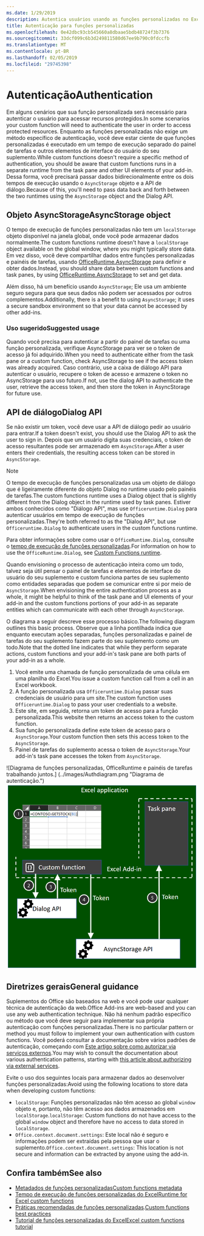 ```yaml
---
ms.date: 1/29/2019
description: Autentica usuários usando as funções personalizadas no Excel.
title: Autenticação para funções personalizadas
ms.openlocfilehash: 0e42dbc93cb545660a8dbaae5bdb48724f3b7376
ms.sourcegitcommit: 33dcf099c6b3d249811580d67ee9b790c0fdccfb
ms.translationtype: MT
ms.contentlocale: pt-BR
ms.lasthandoff: 02/05/2019
ms.locfileid: "29745398"
---
```

# <a name="authentication"></a><span data-ttu-id="7844f-103">Autenticação</span><span class="sxs-lookup"><span data-stu-id="7844f-103">Authentication</span></span>

<span data-ttu-id="7844f-104">Em alguns cenários que sua função personalizada será necessário para autenticar o usuário para acessar recursos protegidos.</span><span class="sxs-lookup"><span data-stu-id="7844f-104">In some scenarios your custom function will need to authenticate the user in order to access protected resources.</span></span> <span data-ttu-id="7844f-105">Enquanto as funções personalizadas não exige um método específico de autenticação, você deve estar ciente de que funções personalizadas é executado em um tempo de execução separado do painel de tarefas e outros elementos de interface do usuário do seu suplemento.</span><span class="sxs-lookup"><span data-stu-id="7844f-105">While custom functions doesn't require a specific method of authentication, you should be aware that custom functions runs in a separate runtime from the task pane and other UI elements of your add-in.</span></span> <span data-ttu-id="7844f-106">Dessa forma, você precisará passar dados bidirecionalmente entre os dois tempos de execução usando o `AsyncStorage` objeto e a API de diálogo.</span><span class="sxs-lookup"><span data-stu-id="7844f-106">Because of this, you'll need to pass data back and forth between the two runtimes using the `AsyncStorage` object and the Dialog API.</span></span>
  
## <a name="asyncstorage-object"></a><span data-ttu-id="7844f-107">Objeto AsyncStorage</span><span class="sxs-lookup"><span data-stu-id="7844f-107">AsyncStorage object</span></span>

<span data-ttu-id="7844f-108">O tempo de execução de funções personalizadas não tem um `localStorage` objeto disponível na janela global, onde você pode armazenar dados normalmente.</span><span class="sxs-lookup"><span data-stu-id="7844f-108">The custom functions runtime doesn't have a `localStorage` object available on the global window, where you might typically store data.</span></span> <span data-ttu-id="7844f-109">Em vez disso, você deve compartilhar dados entre funções personalizadas e painéis de tarefas, usando [OfficeRuntime.AsyncStorage](https://docs.microsoft.com/javascript/api/office-runtime/officeruntime.asyncstorage) para definir e obter dados.</span><span class="sxs-lookup"><span data-stu-id="7844f-109">Instead, you should share data between custom functions and task panes, by using [OfficeRuntime.AsyncStorage](https://docs.microsoft.com/javascript/api/office-runtime/officeruntime.asyncstorage) to set and get data.</span></span> 

<span data-ttu-id="7844f-110">Além disso, há um benefício usando `AsyncStorage`; Ele usa um ambiente seguro segura para que seus dados não podem ser acessados por outros complementos.</span><span class="sxs-lookup"><span data-stu-id="7844f-110">Additionally, there is a benefit to using `AsyncStorage`; it uses a secure sandbox environment so that your data cannot be accessed by other add-ins.</span></span>  

### <a name="suggested-usage"></a><span data-ttu-id="7844f-111">Uso sugerido</span><span class="sxs-lookup"><span data-stu-id="7844f-111">Suggested usage</span></span>

<span data-ttu-id="7844f-112">Quando você precisa para autenticar a partir do painel de tarefas ou uma função personalizada, verifique AsyncStorage para ver se o token de acesso já foi adquirido.</span><span class="sxs-lookup"><span data-stu-id="7844f-112">When you need to authenticate either from the task pane or a custom function, check AsyncStorage to see if the access token was already acquired.</span></span> <span data-ttu-id="7844f-113">Caso contrário, use a caixa de diálogo API para autenticar o usuário, recupere o token de acesso e armazene o token no AsyncStorage para uso futuro.</span><span class="sxs-lookup"><span data-stu-id="7844f-113">If not, use the dialog API to authenticate the user, retrieve the access token, and then store the token in AsyncStorage for future use.</span></span>

## <a name="dialog-api"></a><span data-ttu-id="7844f-114">API de diálogo</span><span class="sxs-lookup"><span data-stu-id="7844f-114">Dialog API</span></span>

<span data-ttu-id="7844f-115">Se não existir um token, você deve usar a API de diálogo pedir ao usuário para entrar.</span><span class="sxs-lookup"><span data-stu-id="7844f-115">If a token doesn't exist, you should use the Dialog API to ask the user to sign in.</span></span> <span data-ttu-id="7844f-116">Depois que um usuário digita suas credenciais, o token de acesso resultantes pode ser armazenado em `AsyncStorage`.</span><span class="sxs-lookup"><span data-stu-id="7844f-116">After a user enters their credentials, the resulting access token can be stored in `AsyncStorage`.</span></span>

> [!NOTE]
> <span data-ttu-id="7844f-117">O tempo de execução de funções personalizadas usa um objeto de diálogo que é ligeiramente diferente do objeto Dialog no runtime usado pelo painéis de tarefas.</span><span class="sxs-lookup"><span data-stu-id="7844f-117">The custom functions runtime uses a Dialog object that is slightly different from the Dialog object in the runtime used by task panes.</span></span> <span data-ttu-id="7844f-118">Estiver ambos conhecidos como "Diálogo API", mas use `Officeruntime.Dialog` para autenticar usuários em tempo de execução de funções personalizadas.</span><span class="sxs-lookup"><span data-stu-id="7844f-118">They're both referred to as the "Dialog API", but use `Officeruntime.Dialog` to authenticate users in the custom functions runtime.</span></span>

<span data-ttu-id="7844f-119">Para obter informações sobre como usar o `OfficeRuntime.Dialog`, consulte o [tempo de execução de funções personalizadas](https://docs.microsoft.com/en-us/office/dev/add-ins/excel/custom-functions-runtime?view=office-js#displaying-a-dialog-box).</span><span class="sxs-lookup"><span data-stu-id="7844f-119">For information on how to use the `OfficeRuntime.Dialog`, see [Custom Functions runtime](https://docs.microsoft.com/en-us/office/dev/add-ins/excel/custom-functions-runtime?view=office-js#displaying-a-dialog-box).</span></span>

<span data-ttu-id="7844f-120">Quando envisioning o processo de autenticação inteira como um todo, talvez seja útil pensar o painel de tarefas e elementos de interface do usuário do seu suplemento e custom funciona partes de seu suplemento como entidades separadas que podem se comunicar entre si por meio de `AsyncStorage`.</span><span class="sxs-lookup"><span data-stu-id="7844f-120">When envisioning the entire authentication process as a whole, it might be helpful to think of the task pane and UI elements of your add-in and the custom functions portions of your add-in as separate entities which can communicate with each other through `AsyncStorage`.</span></span>

<span data-ttu-id="7844f-121">O diagrama a seguir descreve esse processo básico.</span><span class="sxs-lookup"><span data-stu-id="7844f-121">The following diagram outlines this basic process.</span></span> <span data-ttu-id="7844f-122">Observe que a linha pontilhada indica que enquanto executam ações separadas, funções personalizadas e painel de tarefas do seu suplemento fazem parte do seu suplemento como um todo.</span><span class="sxs-lookup"><span data-stu-id="7844f-122">Note that the dotted line indicates that while they perform separate actions, custom functions and your add-in's task pane are both parts of your add-in as a whole.</span></span>

1. <span data-ttu-id="7844f-123">Você emite uma chamada de função personalizada de uma célula em uma planilha do Excel.</span><span class="sxs-lookup"><span data-stu-id="7844f-123">You issue a custom function call from a cell in an Excel workbook.</span></span>
2. <span data-ttu-id="7844f-124">A função personalizada usa `Officeruntime.Dialog` passar suas credenciais de usuário para um site.</span><span class="sxs-lookup"><span data-stu-id="7844f-124">The custom function uses `Officeruntime.Dialog` to pass your user credentials to a website.</span></span>
3. <span data-ttu-id="7844f-125">Este site, em seguida, retorna um token de acesso para a função personalizada.</span><span class="sxs-lookup"><span data-stu-id="7844f-125">This website then returns an access token to the custom function.</span></span>
4. <span data-ttu-id="7844f-126">Sua função personalizada define este token de acesso para o `AsyncStorage`.</span><span class="sxs-lookup"><span data-stu-id="7844f-126">Your custom function then sets this access token to the `AsyncStorage`.</span></span>
5. <span data-ttu-id="7844f-127">Painel de tarefas do suplemento acessa o token de `AsyncStorage`.</span><span class="sxs-lookup"><span data-stu-id="7844f-127">Your add-in's task pane accesses the token from `AsyncStorage`.</span></span>

<span data-ttu-id="7844f-128">![Diagrama de funções personalizadas, OfficeRuntime e painéis de tarefas trabalhando juntos.] (../images/Authdiagram.png "Diagrama de autenticação.")</span><span class="sxs-lookup"><span data-stu-id="7844f-128">![Diagram of custom functions, OfficeRuntime, and task panes working together.](../images/Authdiagram.png "Authentication diagram.")</span></span>

## <a name="general-guidance"></a><span data-ttu-id="7844f-129">Diretrizes gerais</span><span class="sxs-lookup"><span data-stu-id="7844f-129">General guidance</span></span>

<span data-ttu-id="7844f-130">Suplementos do Office são baseados na web e você pode usar qualquer técnica de autenticação da web.</span><span class="sxs-lookup"><span data-stu-id="7844f-130">Office Add-ins are web-based and you can use any web authentication technique.</span></span> <span data-ttu-id="7844f-131">Não há nenhum padrão específico ou método que você deve seguir para implementar sua própria autenticação com funções personalizadas.</span><span class="sxs-lookup"><span data-stu-id="7844f-131">There is no particular pattern or method you must follow to implement your own authentication with custom functions.</span></span> <span data-ttu-id="7844f-132">Você poderá consultar a documentação sobre vários padrões de autenticação, começando com [Este artigo sobre como autorizar via serviços externos](https://docs.microsoft.com/en-us/office/dev/add-ins/develop/auth-external-add-ins?view=office-js).</span><span class="sxs-lookup"><span data-stu-id="7844f-132">You may wish to consult the documentation about various authentication patterns, starting with [this article about authorizing via external services](https://docs.microsoft.com/en-us/office/dev/add-ins/develop/auth-external-add-ins?view=office-js).</span></span>  

<span data-ttu-id="7844f-133">Evite o uso dos seguintes locais para armazenar dados ao desenvolver funções personalizadas:</span><span class="sxs-lookup"><span data-stu-id="7844f-133">Avoid using the following locations to store data when developing custom functions:</span></span>  

- <span data-ttu-id="7844f-134">`localStorage`: Funções personalizadas não têm acesso ao global `window` objeto e, portanto, não têm acesso aos dados armazenados em `localStorage`.</span><span class="sxs-lookup"><span data-stu-id="7844f-134">`localStorage`: Custom functions do not have access to the global `window` object and therefore have no access to data     stored in `localStorage`.</span></span>
- <span data-ttu-id="7844f-135">`Office.context.document.settings`: Este local não é seguro e informações podem ser extraídas pela pessoa que usar o suplemento.</span><span class="sxs-lookup"><span data-stu-id="7844f-135">`Office.context.document.settings`:  This location is not secure and information can be extracted by anyone using the     add-in.</span></span>

## <a name="see-also"></a><span data-ttu-id="7844f-136">Confira também</span><span class="sxs-lookup"><span data-stu-id="7844f-136">See also</span></span>

* [<span data-ttu-id="7844f-137">Metadados de funções personalizadas</span><span class="sxs-lookup"><span data-stu-id="7844f-137">Custom functions metadata</span></span>](custom-functions-json.md)
* [<span data-ttu-id="7844f-138">Tempo de execução de funções personalizadas do Excel</span><span class="sxs-lookup"><span data-stu-id="7844f-138">Runtime for Excel custom functions</span></span>](custom-functions-runtime.md)
* <span data-ttu-id="7844f-139">[Práticas recomendadas de funções personalizadas](custom-functions-best-practices.md).</span><span class="sxs-lookup"><span data-stu-id="7844f-139">[Custom functions best practices](custom-functions-best-practices.md)</span></span>
* [<span data-ttu-id="7844f-140">Tutorial de funções personalizadas do Excel</span><span class="sxs-lookup"><span data-stu-id="7844f-140">Excel custom functions tutorial</span></span>](excel-tutorial-custom-functions.md)

